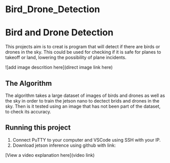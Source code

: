 # Bird_Drone_Detection

# Bird and Drone Detection

 This projects aim is to creat is program that will detect if there are birds or drones in the sky. This could be used for checking if it is safe for planes to takeoff or land, lowering the possibility of plane incidents. 

![add image descrition here](direct image link here)

## The Algorithm

The algorithm takes a large dataset of images of birds and drones as well as the sky in order to train the jetson nano to dectect brids and drones in the sky. Then is it tested using an image that has not been part of the dataset, to check its accuracy. 

## Running this project

1. Connect PuTTY to your computer and VSCode using SSH with your IP. 
2. Download jetson inference using github with link: 

[View a video explanation here](video link)
